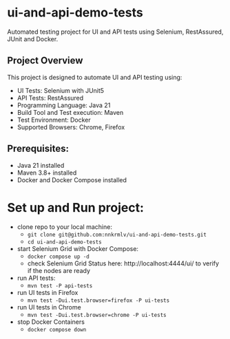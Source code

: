 # ui-and-api-demo-tests
Automated testing project for UI and API tests using Selenium, RestAssured, JUnit and Docker.


## Project Overview
This project is designed to automate UI and API testing using:

- UI Tests: Selenium with JUnit5 
- API Tests: RestAssured
- Programming Language: Java 21
- Build Tool and Test execution: Maven
- Test Environment: Docker
- Supported Browsers: Chrome, Firefox


## Prerequisites:
- Java 21 installed
- Maven 3.8+ installed
- Docker and Docker Compose installed


# Set up and Run project:

- clone repo to your local machine: 
  - `git clone git@github.com:nnkrmlv/ui-and-api-demo-tests.git`
  - `cd ui-and-api-demo-tests`
- start Selenium Grid with Docker Compose:
  - `docker compose up -d`
  - check Selenium Grid Status here: http://localhost:4444/ui/ to verify if the nodes are ready
- run API tests:
  - `mvn test -P api-tests`
- run UI tests in Firefox 
  - `mvn test -Dui.test.browser=firefox -P ui-tests`
- run UI tests in Chrome
  - `mvn test -Dui.test.browser=chrome -P ui-tests`
- stop Docker Containers
  - `docker compose down`
